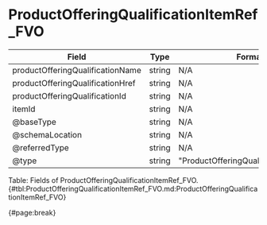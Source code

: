 <!--
    ATTENTION: This file was generated via gradle!
               Do NOT manually edit this file! Any such changes will be overwritten!
-->

# ProductOfferingQualificationItemRef_FVO

| Field | Type | Format | Required |
| ------- | ------- | ------- | --- |
| productOfferingQualificationName | string | N/A | No |
| productOfferingQualificationHref | string | N/A | No |
| productOfferingQualificationId | string | N/A | Yes |
| itemId | string | N/A | Yes |
| @baseType | string | N/A | No |
| @schemaLocation | string | N/A | No |
| @referredType | string | N/A | No |
| @type | string | "ProductOfferingQualificationItemRef" | Yes |

Table: Fields of ProductOfferingQualificationItemRef_FVO. {#tbl:ProductOfferingQualificationItemRef_FVO.md:ProductOfferingQualificationItemRef_FVO}

{#page:break}
